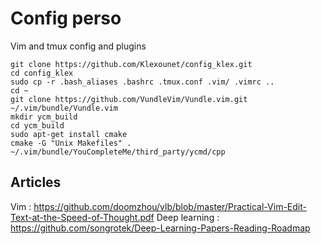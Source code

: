 # Config perso

Vim and tmux config and plugins
```
git clone https://github.com/Klexounet/config_klex.git
cd config_klex
sudo cp -r .bash_aliases .bashrc .tmux.conf .vim/ .vimrc ..
cd ~
git clone https://github.com/VundleVim/Vundle.vim.git ~/.vim/bundle/Vundle.vim
mkdir ycm_build
cd ycm_build
sudo apt-get install cmake
cmake -G "Unix Makefiles" . ~/.vim/bundle/YouCompleteMe/third_party/ycmd/cpp
```
## Articles

Vim : https://github.com/doomzhou/vlb/blob/master/Practical-Vim-Edit-Text-at-the-Speed-of-Thought.pdf
Deep learning : https://github.com/songrotek/Deep-Learning-Papers-Reading-Roadmap
